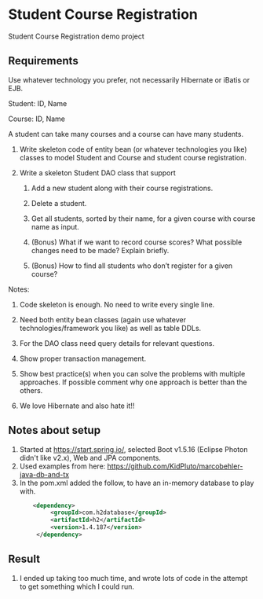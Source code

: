 # Student Course Registration
Student Course Registration demo project

## Requirements

Use whatever technology you prefer, not necessarily Hibernate or iBatis or EJB.

Student: ID, Name

Course: ID, Name

A student can take many courses and a course can have many students.

1. Write skeleton code of entity bean (or whatever technologies you like) classes to model Student and Course and student course registration.

1. Write a skeleton Student DAO class that support

    1. Add a new student along with their course registrations.

    1. Delete a student.

    1. Get all students, sorted by their name, for a given course with course name as input.

    1. (Bonus) What if we want to record course scores?  What possible changes need to be made? Explain briefly.

    1. (Bonus) How to find all students who don’t register for a given course?  

Notes:

1. Code skeleton is enough. No need to write every single line.  

1. Need both entity bean classes (again use whatever technologies/framework you like) as well as table DDLs.

1. For the DAO class need query details for relevant questions.

1. Show proper transaction management.

1. Show best practice(s) when you can solve the problems with multiple approaches.  If possible comment why one approach is better than the others.

1. We love Hibernate and also hate it!!

## Notes about setup

1. Started at https://start.spring.io/, selected Boot v1.5.16 (Eclipse Photon didn't like v2.x), Web and JPA components.
1. Used examples from here: https://github.com/KidPluto/marcobehler-java-db-and-tx
1. In the pom.xml added the follow, to have an in-memory database to play with.

```xml
       <dependency>
            <groupId>com.h2database</groupId>
            <artifactId>h2</artifactId>
            <version>1.4.187</version>
        </dependency>
```

## Result

1. I ended up taking too much time, and wrote lots of code in the attempt to get something which I could run.

